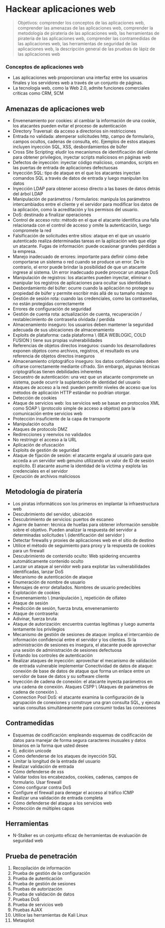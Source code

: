 # Hackear aplicaciones web

> Objetivos: comprender los conceptos de las aplicaciones web, comprender las amenazas de las aplicaciones web, comprender la metodología de piratería de las aplicaciones web, las herramientas de piratería de las aplicaciones web, comprender las contramedidas de las aplicaciones web, las herramientas de seguridad de las aplicaciones web, la descripción general de las pruebas de lápiz de las aplicaciones web

### Conceptos de aplicaciones web

* Las aplicaciones web proporcionan una interfaz entre los usuarios finales y los servidores web a través de un conjunto de páginas.
* La tecnología web, como la Web 2.0, admite funciones comerciales críticas como CRM, SCM

## Amenazas de aplicaciones web

* Envenenamiento por cookies: al cambiar la información de una cookie, los atacantes pueden evitar el proceso de autenticación
* Directory Traversal: da acceso a directorios sin restricciones
* Entrada no validada: atemperar solicitudes http, campo de formulario, campos ocultos, cadenas de consulta, etc. Ejemplos de estos ataques incluyen inyección SQL, XSS, desbordamientos de búfer
* Cross Site Scripting: eludir los mecanismos de identificación del cliente para obtener privilegios, inyectar scripts maliciosos en páginas web
* Defectos de inyección: inyectar código malicioso, comandos, scripts en las puertas de entrada de aplicaciones defectuosas
* Inyección SQL: tipo de ataque en el que los atacantes inyectan comandos SQL a través de datos de entrada y luego manipulan los datos
* Inyección LDAP para obtener acceso directo a las bases de datos detrás del árbol LDAP
* Manipulación de parámetros / formularios: manipula los parámetros intercambiados entre el cliente y el servidor para modificar los datos de la aplicación, como la acreditación y los permisos del usuario.
* DoS: destinado a finalizar operaciones
* Control de acceso roto: método en el que el atacante identifica una falla relacionada con el control de acceso y omite la autenticación, luego compromete la red
* Falsificación de solicitudes entre sitios: ataque en el que un usuario autenticado realiza determinadas tareas en la aplicación web que elige un atacante.
Fugas de información: puede ocasionar grandes pérdidas a la empresa.
* Manejo inadecuado de errores: importante para definir cómo debe comportarse un sistema o red cuando se produce un error. De lo contrario, el error puede brindar la posibilidad de que un atacante ingrese al sistema. Un error inadecuado puede provocar un ataque DoS
* Manipulación de registros: los atacantes pueden inyectar, eliminar o manipular los registros de aplicaciones para ocultar sus identidades
* Desbordamiento del búfer: ocurre cuando la aplicación no protege su propiedad de búfer y permite escribir más allá de su tamaño máximo
* Gestión de sesión rota: cuando las credenciales, como las contraseñas, no están protegidas correctamente
* Errores de configuración de seguridad
* Gestión de cuenta rota: actualización de cuenta, recuperación / restablecimiento de contraseña olvidada / perdida
* Almacenamiento inseguro: los usuarios deben mantener la seguridad adecuada de sus ubicaciones de almacenamiento
* Exploits de plataforma: cada plataforma \ (BEA WEBLOGIC, COLD FUSION \) tiene sus propias vulnerabilidades
* Referencias de objetos directos inseguros: cuando los desarrolladores exponen objetos como archivos, registros, el resultado es una referencia de objetos directos inseguros
* Almacenamiento criptográfico inseguro: los datos confidenciales deben cifrarse correctamente mediante cifrado. Sin embargo, algunas técnicas criptográficas tienen debilidades inherentes
* Secuestro de autenticación: una vez que un atacante compromete un sistema, puede ocurrir la suplantación de identidad del usuario
* Ataques de acceso a la red: pueden permitir niveles de acceso que los métodos de aplicación HTTP estándar no podrían otorgar.
* Detección de cookies
* Ataque de servicios web: los servicios web se basan en protocolos XML como SOAP \ (protocolo simple de acceso a objetos) para la comunicación entre servicios web
* Protección insuficiente de la capa de transporte
* Manipulación oculta
* Ataques de protocolo DMZ
* Redirecciones y reenvíos no validados
* No restringir el acceso a la URL
* Aplicación de ofuscación
* Exploits de gestión de seguridad
* Ataque de fijación de sesión: el atacante engaña al usuario para que acceda a un servidor web genuino utilizando un valor de ID de sesión explícito. El atacante asume la identidad de la víctima y explota las credenciales en el servidor
* Ejecución de archivos maliciosos

## Metodología de piratería

* Los piratas informáticos son los primeros en implantar la infraestructura web
* Descubrimiento del servidor, ubicación
* Descubrimiento de servicios: puertos de escaneo
* Agarre de banner: técnica de huellas para obtener información sensible sobre el objetivo. Pueden analizar la respuesta del servidor a determinadas solicitudes \ (identificación del servidor \)
* Detectar firewalls y proxies de aplicaciones web en el sitio de destino
* Utilice el método de seguimiento para proxy y la respuesta de cookies para un firewall
* Descubrimiento de contenido oculto: Web spidering encuentra automáticamente contenido oculto
* Lanzar un ataque al servidor web para explotar las vulnerabilidades identificadas, lanzar DoS
* Mecanismo de autenticación de ataque
* Enumeración de nombre de usuario
* Mensajes de error detallados. Nombres de usuario predecibles
* Explotación de cookies
* Envenenamiento \ (manipulación \), repetición de olfateo
* Ataque de sesión
* Predicción de sesión, fuerza bruta, envenenamiento
* Ataque de contraseña:
* Adivinar, fuerza bruta
* Ataque de autorización: encuentra cuentas legítimas y luego aumenta lentamente los privilegios
* Mecanismo de gestión de sesiones de ataque: implica el intercambio de información confidencial entre el servidor y los clientes. Si la administración de sesiones es insegura, el atacante puede aprovechar una sesión de administración de sesiones defectuosa
* Evitando los controles de autenticación
* Realizar ataques de inyección: aprovechar el mecanismo de validación de entrada vulnerable implementar
Conectividad de datos de ataque: conexión de base de datos de ataque que forma un enlace entre un servidor de base de datos y su software cliente
* Inyección de cadena de conexión: el atacante inyecta parámetros en una cadena de conexión. Ataques CSPP \ (Ataques de parámetros de cadena de conexión \).
* Connection Pool DoS: el atacante examina la configuración de la agrupación de conexiones y construye una gran consulta SQL, y ejecuta varias consultas simultáneamente para consumir todas las conexiones

## Contramedidas

* Esquemas de codificación: empleando esquemas de codificación de datos para manejar de forma segura caracteres inusuales y datos binarios en la forma que usted desee
* Ej. edición unicode
* Cómo defenderse de los ataques de inyección SQL
* Limitar la longitud de la entrada del usuario
* Realizar validación de entrada
* Cómo defenderse de xss
* Validar todos los encabezados, cookies, cadenas, campos de formulario. Usar firewall
* Cómo configurar contra DoS
* Configure el firewall para denegar el acceso al tráfico ICMP
* Realizar una validación de entrada completa
* Cómo defenderse del ataque a los servicios web
* Protección de múltiples capas

## Herramientas

* N-Stalker es un conjunto eficaz de herramientas de evaluación de seguridad web

## Prueba de penetración

1. Recopilación de información
2. Prueba de gestión de la configuración
3. Prueba de autenticación
4. Prueba de gestión de sesiones
5. Pruebas de autorización
6. Prueba de validación de datos
7. Pruebas DoS
8. Prueba de servicios web
9. Pruebas AJAX
10. Utilice las herramientas de Kali Linux
11. Metasploit
